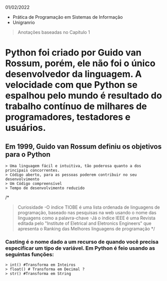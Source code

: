 01/02/2022
- Prática de Programação em Sistemas de Informação
- Unigranrio
> Anotações baseadas no Capítulo 1

# Python foi criado por Guido van Rossum, porém, ele não foi o único desenvolvedor da linguagem. A velocidade com que Python se espalhou pelo mundo é resultado do trabalho contínuo de milhares de programadores, testadores e usuários.

## Em 1999, Guido van Rossum definiu os objetivos para o Python
	> Uma linguagem fácil e intuitiva, tão poderosa quanto a dos principais concorrentes.
	> Código aberto, para as pessoas poderem contribuir no seu desenvolvimento
	> Um Código compreensível
	> Tempo de desenvolvimento reduzido

/*
>Curiosidade
	-O índice TIOBE é uma lista ordenada de linguagens de programação, baseado nas pesquisas na web usando o nome das linguagens como a palavra-chave
	-Já o índice IEEE é uma Revista editada pelo "Institute of Eletrical and Eletronics Engineers" que apresenta o Ranking das Melhores linguagens de programação
*/


### Casting é o nome dado a um recurso de quando você precisa especificar um tipo de variável. Em Python é feio usando as seguintas funções:
	> int() #Transforma em Inteiros
	> float() # Transforma em Decimal ?
	> str() #Transforma em String
